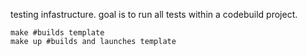 testing infastructure. goal is to run all tests within a codebuild project.
```shell
make #builds template
make up #builds and launches template
```
